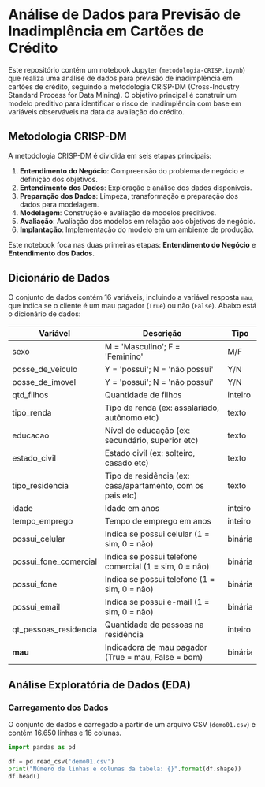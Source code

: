 # Análise de Dados para Previsão de Inadimplência em Cartões de Crédito

Este repositório contém um notebook Jupyter (`metodologia-CRISP.ipynb`) que realiza uma análise de dados para previsão de inadimplência em cartões de crédito, seguindo a metodologia CRISP-DM (Cross-Industry Standard Process for Data Mining). O objetivo principal é construir um modelo preditivo para identificar o risco de inadimplência com base em variáveis observáveis na data da avaliação do crédito.

## Metodologia CRISP-DM

A metodologia CRISP-DM é dividida em seis etapas principais:

1. **Entendimento do Negócio**: Compreensão do problema de negócio e definição dos objetivos.
2. **Entendimento dos Dados**: Exploração e análise dos dados disponíveis.
3. **Preparação dos Dados**: Limpeza, transformação e preparação dos dados para modelagem.
4. **Modelagem**: Construção e avaliação de modelos preditivos.
5. **Avaliação**: Avaliação dos modelos em relação aos objetivos de negócio.
6. **Implantação**: Implementação do modelo em um ambiente de produção.

Este notebook foca nas duas primeiras etapas: **Entendimento do Negócio** e **Entendimento dos Dados**.

## Dicionário de Dados

O conjunto de dados contém 16 variáveis, incluindo a variável resposta `mau`, que indica se o cliente é um mau pagador (`True`) ou não (`False`). Abaixo está o dicionário de dados:

| Variável                | Descrição                                         | Tipo       |
|-------------------------|---------------------------------------------------|------------|
| sexo                    | M = 'Masculino'; F = 'Feminino'                   | M/F        |
| posse_de_veiculo        | Y = 'possui'; N = 'não possui'                    | Y/N        |
| posse_de_imovel         | Y = 'possui'; N = 'não possui'                    | Y/N        |
| qtd_filhos              | Quantidade de filhos                              | inteiro    |
| tipo_renda              | Tipo de renda (ex: assalariado, autônomo etc)     | texto      |
| educacao                | Nível de educação (ex: secundário, superior etc)  | texto      |
| estado_civil            | Estado civil (ex: solteiro, casado etc)           | texto      |
| tipo_residencia         | Tipo de residência (ex: casa/apartamento, com os pais etc) | texto |
| idade                   | Idade em anos                                     | inteiro    |
| tempo_emprego           | Tempo de emprego em anos                          | inteiro    |
| possui_celular          | Indica se possui celular (1 = sim, 0 = não)       | binária    |
| possui_fone_comercial   | Indica se possui telefone comercial (1 = sim, 0 = não) | binária |
| possui_fone             | Indica se possui telefone (1 = sim, 0 = não)      | binária    |
| possui_email            | Indica se possui e-mail (1 = sim, 0 = não)        | binária    |
| qt_pessoas_residencia   | Quantidade de pessoas na residência               | inteiro    |
| **mau**                 | Indicadora de mau pagador (True = mau, False = bom) | binária |

## Análise Exploratória de Dados (EDA)

### Carregamento dos Dados

O conjunto de dados é carregado a partir de um arquivo CSV (`demo01.csv`) e contém 16.650 linhas e 16 colunas.

```python
import pandas as pd

df = pd.read_csv('demo01.csv')
print("Número de linhas e colunas da tabela: {}".format(df.shape))
df.head()
